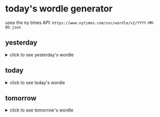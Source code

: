 # today's wordle generator

uses the ny times API: `https://www.nytimes.com/svc/wordle/v2/YYYY-MM-DD.json`

## yesterday

<details>
    <summary>click to see yesterday's wordle</summary>

    angel

</details>

## today

<details>
    <summary>click to see today's wordle</summary>

    music

</details>

## tomorrow

<details>
    <summary>click to see tomorrow's wordle</summary>

    frank

</details>
